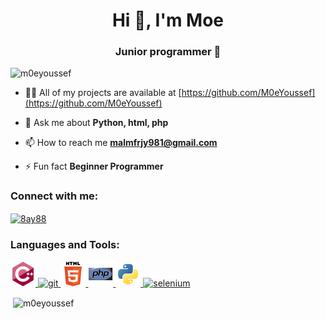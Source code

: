 <h1 align="center">Hi 👋, I'm Moe</h1>
<h3 align="center">Junior programmer 🚀</h3>

<p align="left"> <img src="https://komarev.com/ghpvc/?username=m0eyoussef&label=Profile%20views&color=0e75b6&style=flat" alt="m0eyoussef" /> </p>

- 👨‍💻 All of my projects are available at [https://github.com/M0eYoussef](https://github.com/M0eYoussef)

- 💬 Ask me about **Python, html, php**

- 📫 How to reach me **malmfrjy981@gmail.com**

- ⚡ Fun fact **Beginner Programmer**

<h3 align="left">Connect with me:</h3>
<p align="left">
<a href="https://twitter.com/8ay88" target="blank"><img align="center" src="https://raw.githubusercontent.com/rahuldkjain/github-profile-readme-generator/master/src/images/icons/Social/twitter.svg" alt="8ay88" height="30" width="40" /></a>
</p>

<h3 align="left">Languages and Tools:</h3>
<p align="left"> <a href="https://www.w3schools.com/cpp/" target="_blank" rel="noreferrer"> <img src="https://raw.githubusercontent.com/devicons/devicon/master/icons/cplusplus/cplusplus-original.svg" alt="cplusplus" width="40" height="40"/> </a> <a href="https://git-scm.com/" target="_blank" rel="noreferrer"> <img src="https://www.vectorlogo.zone/logos/git-scm/git-scm-icon.svg" alt="git" width="40" height="40"/> </a> <a href="https://www.w3.org/html/" target="_blank" rel="noreferrer"> <img src="https://raw.githubusercontent.com/devicons/devicon/master/icons/html5/html5-original-wordmark.svg" alt="html5" width="40" height="40"/> </a> <a href="https://www.php.net" target="_blank" rel="noreferrer"> <img src="https://raw.githubusercontent.com/devicons/devicon/master/icons/php/php-original.svg" alt="php" width="40" height="40"/> </a> <a href="https://www.python.org" target="_blank" rel="noreferrer"> <img src="https://raw.githubusercontent.com/devicons/devicon/master/icons/python/python-original.svg" alt="python" width="40" height="40"/> </a> <a href="https://www.selenium.dev" target="_blank" rel="noreferrer"> <img src="https://raw.githubusercontent.com/detain/svg-logos/780f25886640cef088af994181646db2f6b1a3f8/svg/selenium-logo.svg" alt="selenium" width="40" height="40"/> </a> </p>

<p>&nbsp;<img align="center" src="https://github-readme-stats.vercel.app/api?username=m0eyoussef&show_icons=true&locale=en" alt="m0eyoussef" /></p>
